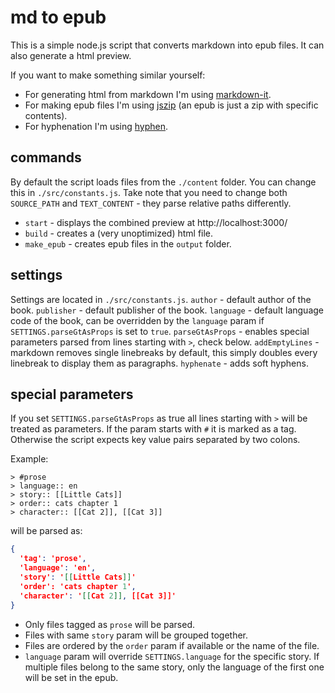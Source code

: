 # md to epub

This is a simple node.js script that converts markdown into epub files. It can also generate a html preview.

If you want to make something similar yourself:
- For generating html from markdown I'm using [markdown-it](https://github.com/markdown-it/markdown-it).
- For making epub files I'm using [jszip](https://github.com/Stuk/jszip) (an epub is just a zip with specific contents).
- For hyphenation I'm using [hyphen](https://github.com/ytiurin/hyphen).

## commands
By default the script loads files from the `./content` folder. You can change this in `./src/constants.js`. Take note that you need to change both `SOURCE_PATH` and `TEXT_CONTENT` - they parse relative paths differently.

- `start` - displays the combined preview at http://localhost:3000/
- `build` - creates a (very unoptimized) html file.
- `make_epub` - creates epub files in the `output` folder.

## settings
Settings are located in `./src/constants.js`.
`author` - default author of the book.
`publisher` - default publisher of the book.
`language` - default language code of the book, can be overridden by the `language` param if `SETTINGS.parseGtAsProps` is set to `true`.
`parseGtAsProps` - enables special parameters parsed from lines starting with `>`, check below.
`addEmptyLines` - markdown removes single linebreaks by default, this simply doubles every linebreak to display them as paragraphs.
`hyphenate` - adds soft hyphens.

## special parameters
If you set `SETTINGS.parseGtAsProps` as true all lines starting with `>` will be treated as parameters. If the param starts with `#` it is marked as a tag. Otherwise the script expects key value pairs separated by two colons.

Example:
```
> #prose 
> language:: en
> story:: [[Little Cats]]
> order:: cats chapter 1
> character:: [[Cat 2]], [[Cat 3]]
```
will be parsed as:
```json
{
  'tag': 'prose',
  'language': 'en',
  'story': '[[Little Cats]]'
  'order': 'cats chapter 1',
  'character': '[[Cat 2]], [[Cat 3]]'
}
```

- Only files tagged as `prose` will be parsed.
- Files with same `story` param will be grouped together.
- Files are ordered by the `order` param if available or the name of the file.
- `language` param will override `SETTINGS.language` for the specific story. If multiple files belong to the same story, only the language of the first one will be set in the epub.